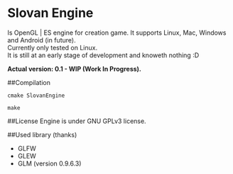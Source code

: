 # Slovan Engine
Is OpenGL | ES engine for creation game. It supports Linux, Mac, Windows and Android (in future).<br>
Currently only tested on Linux.<br>
It is still at an early stage of development and knoweth nothing :D

**Actual version: 0.1 - WIP (Work In Progress).**

##Compilation
```
cmake SlovanEngine

make
```

##License
Engine is under GNU GPLv3 license.

##Used library (thanks)
 - GLFW
 - GLEW 
 - GLM (version 0.9.6.3)
